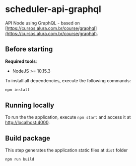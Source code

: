 # scheduler-api-graphql
API Node using GraphQL - based on [https://cursos.alura.com.br/course/graphql](https://cursos.alura.com.br/course/graphql).


## Before starting
 
**Required tools**:
 
* NodeJS >= 10.15.3
 
To install all dependencies, execute the following commands:
 
```bash
npm install
```
 
## Running locally
 
To run the the application, execute `npm start` and access it at
[http://localhost:4000](http://localhost:4000).
 
 ## Build package
 
This step generates the application static files at `dist` folder
 
```bash
npm run build
```
